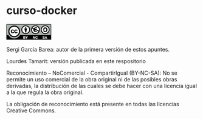 # curso-docker
![imagen licencia](/imagenes/licencia.png)

Sergi García Barea: autor de la primera versión de estos apuntes.

Lourdes Tamarit: versión publicada en este respositorio

Reconocimiento – NoComercial - CompartirIgual (BY-NC-SA): No se permite un uso comercial de la obra original ni de las posibles obras derivadas, la distribución de las cuales se debe hacer con una licencia igual a la que regula la obra original.

La obligación de reconocimiento está presente en todas las licencias Creative Commons.
